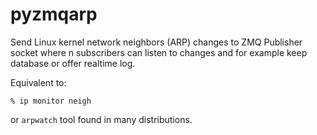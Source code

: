 # pyzmqarp

Send Linux kernel network neighbors (ARP) changes to ZMQ Publisher socket where n subscribers can listen to changes and for example keep database or offer realtime log.

Equivalent to:

    % ip monitor neigh
    
or `arpwatch` tool found in many distributions.
